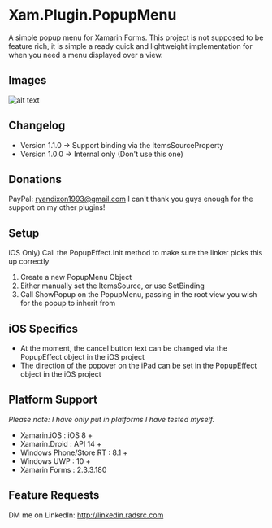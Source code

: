 # Xam.Plugin.PopupMenu
A simple popup menu for Xamarin Forms.
This project is not supposed to be feature rich, it is simple a ready quick and lightweight implementation for when you need a menu displayed over a view.

## Images
![alt text](http://i.imgur.com/eWWPDov.png "Popup Menu 1.1.0")

## Changelog
* Version 1.1.0 -> Support binding via the ItemsSourceProperty
* Version 1.0.0 -> Internal only (Don't use this one)

## Donations
PayPal: ryandixon1993@gmail.com
I can't thank you guys enough for the support on my other plugins!

## Setup
iOS Only) Call the PopupEffect.Init method to make sure the linker picks this up correctly
1) Create a new PopupMenu Object
2) Either manually set the ItemsSource, or use SetBinding
3) Call ShowPopup on the PopupMenu, passing in the root view you wish for the popup to inherit from

## iOS Specifics
* At the moment, the cancel button text can be changed via the PopupEffect object in the iOS project
* The direction of the popover on the iPad can be set in the PopupEffect object in the iOS project

## Platform Support
*Please note: I have only put in platforms I have tested myself.*
* Xamarin.iOS : iOS 8 +
* Xamarin.Droid : API 14 +
* Windows Phone/Store RT : 8.1 +
* Windows UWP : 10 +
* Xamarin Forms : 2.3.3.180

## Feature Requests
DM me on LinkedIn: http://linkedin.radsrc.com
